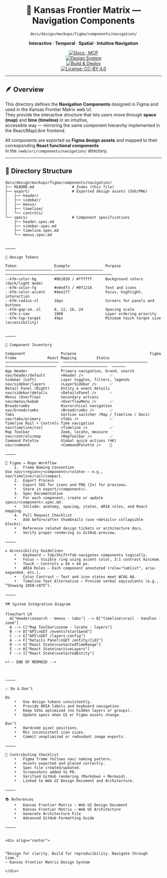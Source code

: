 <div align="center">

# 🧭 Kansas Frontier Matrix — Navigation Components  
`docs/design/mockups/figma/components/navigation/`

**Interactive · Temporal · Spatial · Intuitive Navigation**

[![Docs · MCP](https://img.shields.io/badge/Docs-MCP-blue)](../../../../../docs/)  
[![Design System](https://img.shields.io/badge/Design-System-green)](../../../../../docs/design/)  
[![Build & Deploy](https://img.shields.io/github/actions/workflow/status/bartytime4life/Kansas-Frontier-Matrix/site.yml?label=Build%20%26%20Deploy)](../../../../../.github/workflows/site.yml)  
[![License: CC-BY 4.0](https://img.shields.io/badge/License-CC--BY%204.0-lightgrey)](../../../../../LICENSE)

</div>

---

## 🪶 Overview

This directory defines the **Navigation Components** designed in Figma and used in the Kansas Frontier Matrix web UI.  
They provide the interactive structure that lets users move through **space (map)** and **time (timeline)** in an intuitive,  
accessible way — mirroring the same component hierarchy implemented in the React/MapLibre frontend.

All components are exported as **Figma design assets** and mapped to their corresponding **React functional components**  
in the `/web/src/components/navigation/` directory.  

---

## 🧭 Directory Structure

```text
docs/design/mockups/figma/components/navigation/
├── README.md                 # Index (this file)
├── export/                   # Exported design assets (SVG/PNG)
│   ├── header/
│   ├── sidebar/
│   ├── menus/
│   ├── timeline/
│   └── controls/
└── specs/                    # Component specifications
    ├── header.spec.md
    ├── sidebar.spec.md
    ├── timeline.spec.md
    └── menus.spec.md


⸻

🎨 Design Tokens

Token                 Example                Purpose
───────────────────── ────────────────────── ────────────────────────────────────────────────
--kfm-color-bg        #0b1020 / #ffffff      Background colors (dark/light mode)
--kfm-color-fg        #e9edf3 / #0f1216      Text and icons
--kfm-color-accent    #4ea1ff                Focus, highlight, interaction
--kfm-radius-xl       16px                   Corners for panels and buttons
--kfm-gap-sm..xl      8, 12, 16, 24          Spacing scale
--kfm-z-nav           1000                   Layer ordering priority
--kfm-tap-target      44px                   Minimum touch target size (accessibility)


⸻

🧩 Component Inventory

Component                Purpose                                 Figma Frame              React Mapping         Status
────────────────────────  ──────────────────────────────────────  ───────────────────────  ─────────────────────  ──────
App Header               Primary navigation, brand, search        nav/header/default       <Header />            ✅
Sidebar (Left)           Layer toggles, filters, legends          nav/sidebar/layers       <LayerSidebar />      ✅
Detail Panel (Right)     Entity & event details                   nav/sidebar/details      <DetailsPanel />      ✅
Menus (Overflow)         Secondary actions                        nav/menus/kebab          <OverflowMenu />      ✅
Breadcrumbs              Hierarchical navigation                  nav/breadcrumbs          <Breadcrumbs />       ✅
Tabs                     Section switcher (Map / Timeline / Docs)  nav/tabs/primary         <Tabs />              ✅
Timeline Rail + Controls Time navigation                          nav/timeline/rail        <Timeline />          ✅
Map Toolbar              Zoom, locate, measure                    nav/controls/map         <MapToolbar />        ✅
Command Palette          Global quick actions (⌘K)                nav/command              <CommandPalette />    🔄

⸻

🧭 Figma → Repo Workflow
	1.	Frame Naming Convention
Use nav/<region>/<component>/<state> — e.g., nav/timeline/rail/compact.
	2.	Export Process
	•	Export SVG for icons and PNG (2x) for previews.
	•	Store in export/<component>/.
	3.	Spec Documentation
	•	For each component, create or update specs/<component>.spec.md.
	•	Include: anatomy, spacing, states, ARIA roles, and React mapping.
	4.	Pull Request Checklist
	•	Add before/after thumbnails (use <details> collapsible blocks).
	•	Reference related design tickets or architecture docs.
	•	Verify proper rendering in GitHub preview.

⸻

♿ Accessibility Guidelines
	•	Keyboard — Tab/Shift+Tab navigates components logically.
	•	Focus — Visible ring using accent color, 3:1 contrast minimum.
	•	Touch — Controls ≥ 44 × 44 px.
	•	ARIA Roles — Each component annotated (role="tablist", aria-expanded, etc.).
	•	Color Contrast — Text and icon states meet WCAG AA.
	•	Timeline Text Alternative — Provide verbal equivalents (e.g., “Showing 1850–1875”).

⸻

🗺️ System Integration Diagram

flowchart LR
  A["Header\nsearch · menus · tabs"] --> B["Timeline\nrail · handles · zoom"]
  A --> C["Map Toolbar\nzoom · locate · layers"]
  B --> D["API\nGET /events?start&end"]
  C --> E["API\nGET /layers-config"]
  A --> F["Details Panel\nGET /entity/{id}"]
  D --> G["React State\nselectedTimeRange"]
  E --> H["React State\nactiveLayers"]
  F --> I["React State\nselectedEntity"]

<!-- END OF MERMAID -->



⸻

✅ Do & Don’t

Do
	•	Use design tokens consistently.
	•	Provide ARIA labels and keyboard navigation.
	•	Keep SVGs optimized (no hidden layers or groups).
	•	Update specs when UI or Figma assets change.

Don’t
	•	Hardcode pixel positions.
	•	Mix inconsistent icon sizes.
	•	Commit unoptimized or redundant image exports.

⸻

🧾 Contributing Checklist
	•	Figma frame follows nav/ naming pattern.
	•	Assets exported and placed correctly.
	•	Spec file created/updated.
	•	Screenshots added to PR.
	•	Verified GitHub rendering (Markdown + Mermaid).
	•	Linked to Web UI Design Document and Architecture.

⸻

📚 References
	•	Kansas Frontier Matrix — Web UI Design Document
	•	Kansas Frontier Matrix — Web UI Architecture
	•	Generate Architecture File
	•	Advanced GitHub Formatting Guide

⸻


<div align="center">


“Design for clarity. Build for reproducibility. Navigate through time.”
— Kansas Frontier Matrix Design System

</div>
